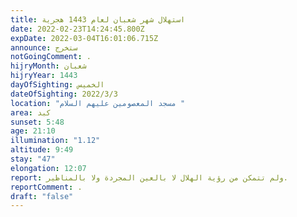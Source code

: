 ```yaml
---
title: استهلال شهر شعبان لعام 1443 هجرية
date: 2022-02-23T14:24:45.800Z
expDate: 2022-03-04T16:01:06.715Z
announce: ستخرج
notGoingComment: .
hijryMonth: شعبان
hijryYear: 1443
dayOfSighting: الخميس
dateOfSighting: 2022/3/3
location: "مسجد المعصومين عليهم السلام "
area: كبد
sunset: 5:48
age: 21:10
illumination: "1.12"
altitude: 9:49
stay: "47"
elongation: 12:07
report: ولم تتمكن من رؤية الهلال لا بالعين المجردة ولا بالمناظير.
reportComment: .
draft: "false"
---
```

